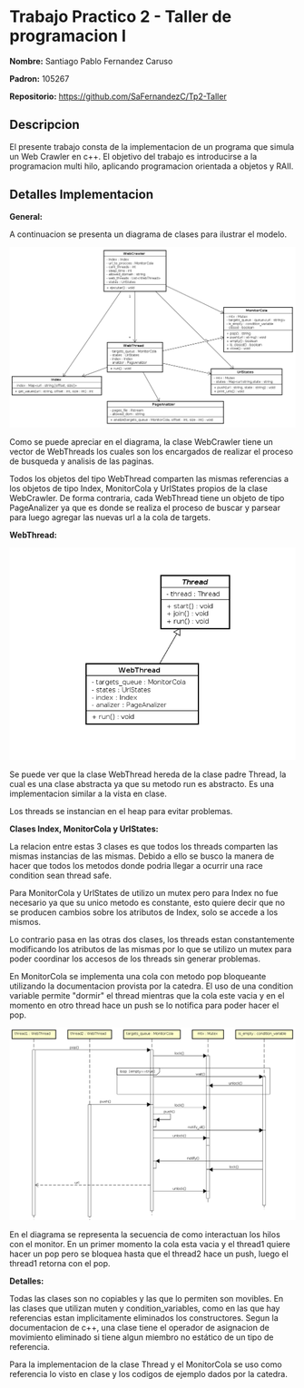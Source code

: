 # Trabajo Practico 2 - Taller de programacion I

**Nombre:**  Santiago Pablo Fernandez Caruso

**Padron:** 105267

**Repositorio:** https://github.com/SaFernandezC/Tp2-Taller



## Descripcion

El presente trabajo consta de la implementacion de un programa que simula un Web Crawler en c++. El objetivo del trabajo es introducirse a la programacion multi hilo, aplicando programacion orientada a objetos y RAII.



## Detalles Implementacion

**General:**

A continuacion se presenta un diagrama de clases para ilustrar el modelo.

![](img/ClasesGeneral.png)

Como se puede apreciar en el diagrama, la clase WebCrawler tiene un vector de WebThreads los cuales son los encargados de realizar el proceso de busqueda y analisis de las paginas.

Todos los objetos del tipo WebThread comparten las mismas referencias a los objetos de tipo Index, MonitorCola y UrlStates propios de la clase WebCrawler. De forma contraria, cada WebThread tiene un objeto de tipo PageAnalizer ya que es donde se realiza el proceso de buscar y parsear para luego agregar las nuevas url a la cola de targets.



**WebThread:**

![](img/WebThread.png)

Se puede ver que la clase WebThread hereda de la clase padre Thread, la cual es una clase abstracta ya que su metodo run es abstracto. Es una implementacion similar a la vista en clase.

Los threads se instancian en el heap para evitar problemas.



**Clases Index, MonitorCola y UrlStates:**

La relacion entre estas 3 clases es que todos los threads comparten las mismas instancias de las mismas. Debido a ello se busco la manera de hacer que todos los metodos donde podria llegar a ocurrir una race condition sean thread safe. 

Para MonitorCola y UrlStates de utilizo un mutex pero para Index no fue necesario ya que su unico metodo es constante, esto quiere decir que no se producen cambios sobre los atributos de Index, solo se accede a los mismos.

Lo contrario pasa en las otras dos clases, los threads estan constantemente modificando los atributos de las mismas por lo que se utilizo un mutex para poder coordinar los accesos de los threads sin generar problemas.

En MonitorCola se implementa una cola con metodo pop bloqueante utilizando la documentacion provista por la catedra. El uso de una condition variable permite "dormir" el thread mientras que la cola este vacia y en el momento en otro thread hace un push se lo notifica para poder hacer el pop.  

![](img/SecuenciaCola.png)

En el diagrama se representa la secuencia de como interactuan los hilos con el monitor. En un primer momento la cola esta vacia y el thread1 quiere hacer un pop pero se bloquea hasta que el thread2 hace un push, luego el thread1 retorna con el pop.



**Detalles:**

Todas las clases son no copiables y las que lo permiten son movibles. En las clases que utilizan muten y condition_variables, como en las que hay referencias estan implicitamente eliminados los constructores. Segun la documentacion de c++, una clase tiene el operador de asignacion de movimiento eliminado si tiene algun miembro no estático de un tipo de referencia.

Para la implementacion de la clase Thread y el MonitorCola se uso como referencia lo visto en clase y los codigos de ejemplo dados por la catedra. 


